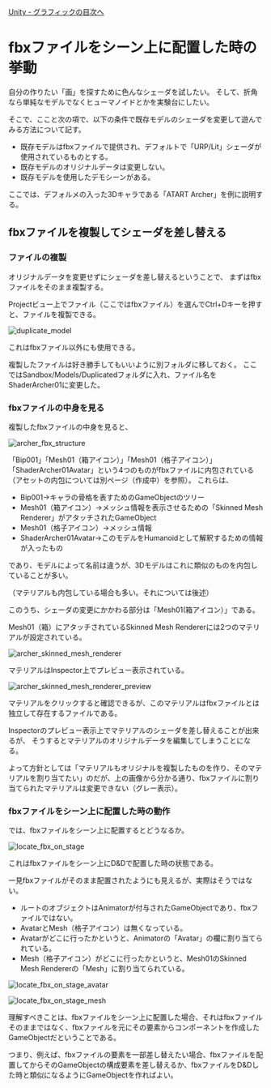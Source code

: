 [Unity - グラフィックの目次へ](./../index.md)

# fbxファイルをシーン上に配置した時の挙動

自分の作りたい「画」を探すために色んなシェーダを試したい。
そして、折角なら単純なモデルでなくヒューマノイドとかを実験台にしたい。

そこで、ここと次の項で、以下の条件で既存モデルのシェーダを変更して遊んでみる方法について記す。

- 既存モデルはfbxファイルで提供され、デフォルトで「URP/Lit」シェーダが使用されているものとする。
- 既存モデルのオリジナルデータは変更しない。
- 既存モデルを使用したデモシーンがある。

ここでは、デフォルメの入った3Dキャラである「ATART Archer」を例に説明する。

## fbxファイルを複製してシェーダを差し替える

### ファイルの複製

オリジナルデータを変更せずにシェーダを差し替えるということで、
まずはfbxファイルをそのまま複製する。

Projectビュー上でファイル（ここではfbxファイル）を選んでCtrl+Dキーを押すと、ファイルを複製できる。

![duplicate_model](./media/duplicate_model.png)

これはfbxファイル以外にも使用できる。

複製したファイルは好き勝手してもいいように別フォルダに移しておく。
ここではSandbox/Models/Duplicatedフォルダに入れ、ファイル名をShaderArcher01に変更した。

### fbxファイルの中身を見る

複製したfbxファイルの中身を見ると、

![archer_fbx_structure](./media/archer_fbx_structure.png)

「Bip001」「Mesh01（箱アイコン）」「Mesh01（格子アイコン）」「ShaderArcher01Avatar」という4つのものがfbxファイルに内包されている（アセットの内包については別ページ（作成中）を参照）。
これらは、

- Bip001→キャラの骨格を表すためのGameObjectのツリー
- Mesh01（箱アイコン）→メッシュ情報を表示させるための「Skinned Mesh Renderer」がアタッチされたGameObject
- Mesh01（格子アイコン）→メッシュ情報
- ShaderArcher01Avatar→このモデルをHumanoidとして解釈するための情報が入ったもの

であり、モデルによって名前は違うが、3Dモデルはこれに類似のものを内包していることが多い。

（マテリアルも内包している場合も多い。それについては後述）

このうち、シェーダの変更にかかわる部分は「Mesh01(箱アイコン）」である。

Mesh01（箱）にアタッチされているSkinned Mesh Rendererには2つのマテリアルが設定されている。

![archer_skinned_mesh_renderer](./media/archer_skinned_mesh_renderer.png)

マテリアルはInspector上でプレビュー表示されている。

![archer_skinned_mesh_renderer_preview](./media/archer_skinned_mesh_renderer_preview.png)

マテリアルをクリックすると確認できるが、このマテリアルはfbxファイルとは独立して存在するファイルである。

Inspectorのプレビュー表示上でマテリアルのシェーダを差し替えることが出来るが、
そうするとマテリアルのオリジナルデータを編集してしまうことになる。

よって方針としては「マテリアルもオリジナルを複製したものを作り、そのマテリアルを割り当てたい」のだが、上の画像から分かる通り、fbxファイルに割り当てられたマテリアルは変更できない（グレー表示）。

### fbxファイルをシーン上に配置した時の動作

では、fbxファイルをシーン上に配置するとどうなるか。

![locate_fbx_on_stage](./media/locate_fbx_on_stage.png)

これはfbxファイルをシーン上にD&Dで配置した時の状態である。

一見fbxファイルがそのまま配置されたようにも見えるが、実際はそうではない。

- ルートのオブジェクトはAnimatorが付与されたGameObjectであり、fbxファイルではない。
- AvatarとMesh（格子アイコン）は無くなっている。
- Avatarがどこに行ったかというと、Animatorの「Avatar」の欄に割り当てられている。
- Mesh（格子アイコン）がどこに行ったかというと、Mesh01のSkinned Mesh Rendererの「Mesh」に割り当てられている。

![locate_fbx_on_stage_avatar](./media/locate_fbx_on_stage_avatar.png)

![locate_fbx_on_stage_mesh](./media/locate_fbx_on_stage_mesh.png)

理解すべきことは、fbxファイルをシーン上に配置した場合、それはfbxファイルそのままではなく、fbxファイルを元にその要素からコンポーネントを作成したGameObjectだということである。

つまり、例えば、fbxファイルの要素を一部差し替えたい場合、fbxファイルを配置してからそのGameObjectの構成要素を差し替えるか、fbxファイルをD&Dした時と類似になるようにGameObjectを作ればよい。


